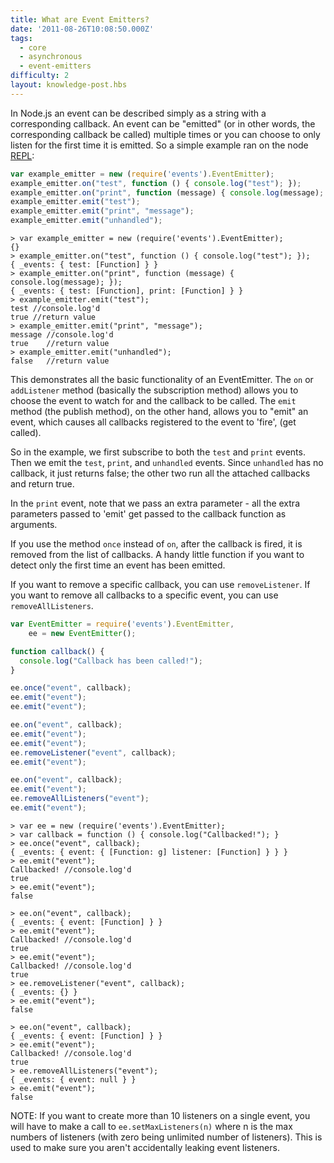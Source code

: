 ```yaml
---
title: What are Event Emitters?
date: '2011-08-26T10:08:50.000Z'
tags:
  - core
  - asynchronous
  - event-emitters
difficulty: 2
layout: knowledge-post.hbs
---
```


In Node.js an event can be described simply as a string with a corresponding callback. An event can be "emitted" (or in other words, the corresponding callback be called) multiple times or you can choose to only listen for the first time it is emitted. So a simple example ran on the node [REPL](/en/knowledge/REPL/how-to-use-nodejs-repl/):

```javascript
var example_emitter = new (require('events').EventEmitter);
example_emitter.on("test", function () { console.log("test"); });
example_emitter.on("print", function (message) { console.log(message); });
example_emitter.emit("test");
example_emitter.emit("print", "message");
example_emitter.emit("unhandled");
```

```
> var example_emitter = new (require('events').EventEmitter);
{}
> example_emitter.on("test", function () { console.log("test"); });
{ _events: { test: [Function] } }
> example_emitter.on("print", function (message) { console.log(message); });
{ _events: { test: [Function], print: [Function] } }
> example_emitter.emit("test");
test //console.log'd
true //return value
> example_emitter.emit("print", "message");
message //console.log'd
true    //return value
> example_emitter.emit("unhandled");
false   //return value
```

This demonstrates all the basic functionality of an EventEmitter. The `on` or `addListener` method (basically the subscription method) allows you to choose the event to watch for and the callback to be called. The `emit` method (the publish method), on the other hand, allows you to "emit" an event, which causes all callbacks registered to the event to 'fire', (get called).

So in the example, we first subscribe to both the `test` and `print` events. Then we emit the `test`, `print`, and `unhandled` events. Since `unhandled` has no callback, it just returns false; the other two run all the attached callbacks and return true.

In the `print` event, note that we pass an extra parameter - all the extra parameters passed to 'emit' get passed to the callback function as arguments.

If you use the method `once` instead of `on`, after the callback is fired, it is removed from the list of callbacks. A handy little function if you want to detect only the first time an event has been emitted.

If you want to remove a specific callback, you can use `removeListener`. If you want to remove all callbacks to a specific event, you can use `removeAllListeners`.

```javascript
var EventEmitter = require('events').EventEmitter,
    ee = new EventEmitter();

function callback() {
  console.log("Callback has been called!");
}

ee.once("event", callback);
ee.emit("event");
ee.emit("event");

ee.on("event", callback);
ee.emit("event");
ee.emit("event");
ee.removeListener("event", callback);
ee.emit("event");

ee.on("event", callback);
ee.emit("event");
ee.removeAllListeners("event");
ee.emit("event");
```

```
> var ee = new (require('events').EventEmitter);
> var callback = function () { console.log("Callbacked!"); }
> ee.once("event", callback);
{ _events: { event: { [Function: g] listener: [Function] } } }
> ee.emit("event");
Callbacked! //console.log'd
true
> ee.emit("event");
false

> ee.on("event", callback);
{ _events: { event: [Function] } }
> ee.emit("event");
Callbacked! //console.log'd
true
> ee.emit("event");
Callbacked! //console.log'd
true
> ee.removeListener("event", callback);
{ _events: {} }
> ee.emit("event");
false

> ee.on("event", callback);
{ _events: { event: [Function] } }
> ee.emit("event");
Callbacked! //console.log'd
true
> ee.removeAllListeners("event");
{ _events: { event: null } }
> ee.emit("event");
false
```

NOTE: If you want to create more than 10 listeners on a single event, you will have to make a call to `ee.setMaxListeners(n)` where n is the max numbers of listeners (with zero being unlimited number of listeners). This is used to make sure you aren't accidentally leaking event listeners.
